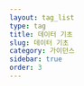 ```yaml
---
layout: tag_list
type: tag
title: 데이터 기초
slug: 데이터 기초
category: 가이던스
sidebar: true
order: 3
---
```


